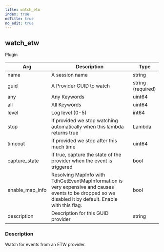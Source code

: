 ```yaml
---
title: watch_etw
index: true
noTitle: true
no_edit: true
---
```




<div class="vql_item"></div>


## watch_etw
<span class='vql_type pull-right page-header'>Plugin</span>



<div class="vqlargs"></div>

Arg | Description | Type
----|-------------|-----
name|A session name |string
guid|A Provider GUID to watch |string (required)
any|Any Keywords |uint64
all|All Keywords |uint64
level|Log level (0-5)|int64
stop|If provided we stop watching automatically when this lambda returns true|Lambda
timeout|If provided we stop after this much time|uint64
capture_state|If true, capture the state of the provider when the event is triggered|bool
enable_map_info|Resolving MapInfo with TdhGetEventMapInformation is very expensive and causes events to be dropped so we disabled it by default. Enable with this flag.|bool
description|Description for this GUID provider|string

### Description

Watch for events from an ETW provider.


